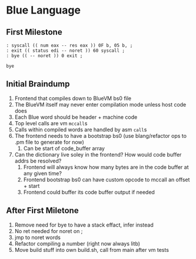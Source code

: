 # Blue Language

## First Milestone

```
: syscall (( num eax -- res eax )) 0F b, 05 b, ;
: exit (( status edi -- noret )) 60 syscall ;
: bye (( -- noret )) 0 exit ;

bye
```

## Initial Braindump

1. Frontend that compiles down to BlueVM bs0 file
1. The BlueVM itself may never enter compilation mode unless host code does
1. Each Blue word should be header + machine code
1. Top level calls are vm `mccall`s
1. Calls within compiled words are handled by asm `call`s
1. The frontend needs to have a bootstrap bs0 (use blang/refactor ops to .pm file to generate for now)
   1. Can be start of code_buffer array
1. Can the dictionary live soley in the frontend? How would code buffer addrs be resolved?
   1. Frontend will always know how many bytes are in the code buffer at any given time?
   1. Frontend bootstrap bs0 can have custom opcode to mccall an offset + start
   1. Frontend could buffer its code buffer output if needed

## After First Miletone

1. Remove need for bye to have a stack effact, infer instead
1. No ret needed for noret on ;
1. jmp to noret words
1. Refactor compiling a number (right now always litb)
1. Move build stuff into own build.sh, call from main after vm tests

